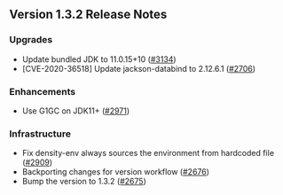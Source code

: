 ## Version 1.3.2 Release Notes

### Upgrades

* Update bundled JDK to 11.0.15+10 ([#3134](https://github.com/density-project/Density/pull/3134))
* [CVE-2020-36518] Update jackson-databind to 2.12.6.1 ([#2706](https://github.com/density-project/Density/pull/2706))

### Enhancements

* Use G1GC on JDK11+ ([#2971](https://github.com/density-project/Density/pull/2971))

### Infrastructure

* Fix density-env always sources the environment from hardcoded file ([#2909](https://github.com/density-project/Density/pull/2909))
* Backporting changes for version workflow ([#2676](https://github.com/density-project/Density/pull/2676))
* Bump the version to 1.3.2 ([#2675](https://github.com/density-project/Density/pull/2675))
